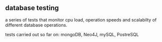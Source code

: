 ## database testing

a series of tests that monitor cpu load, operation speeds and scalabilty of different database operations.

tests carried out so far on: mongoDB, Neo4J, mySQL, PostreSQL
